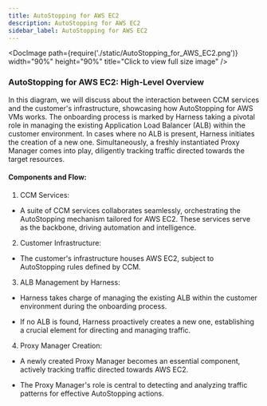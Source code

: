 ```yaml
---
title: AutoStopping for AWS EC2 
description: AutoStopping for AWS EC2 
sidebar_label: AutoStopping for AWS EC2 
---
```


<DocImage path={require('./static/AutoStopping_for_AWS_EC2.png')} width="90%" height="90%" title="Click to view full size image" />

### AutoStopping for AWS EC2: High-Level Overview

In this diagram, we will discuss about the interaction between CCM services and the customer's infrastructure, showcasing how AutoStopping for AWS VMs works. The onboarding process is marked by Harness taking a pivotal role in managing the existing Application Load Balancer (ALB) within the customer environment. In cases where no ALB is present, Harness initiates the creation of a new one. Simultaneously, a freshly instantiated Proxy Manager comes into play, diligently tracking traffic directed towards the target resources.

#### Components and Flow:

1.  CCM Services:

-   A suite of CCM services collaborates seamlessly, orchestrating the AutoStopping mechanism tailored for AWS EC2. These services serve as the backbone, driving automation and intelligence.

2.  Customer Infrastructure:

-   The customer's infrastructure houses AWS EC2, subject to AutoStopping rules defined by CCM.

3.  ALB Management by Harness:

-   Harness takes charge of managing the existing ALB within the customer environment during the onboarding process.

-   If no ALB is found, Harness proactively creates a new one, establishing a crucial element for directing and managing traffic.

4.  Proxy Manager Creation:

-   A newly created Proxy Manager becomes an essential component, actively tracking traffic directed towards AWS EC2.

-   The Proxy Manager's role is central to detecting and analyzing traffic patterns for effective AutoStopping actions.